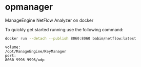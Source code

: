 # opmanager
ManageEngine NetFlow Analyzer on docker

To quickly get started running use the following command:
```bash
docker run --detach --publish 8060:8060 babim/netflow:latest
```
```
volume:
/opt/ManageEngine/KeyManager
port:
8060 9996 9996/udp
```